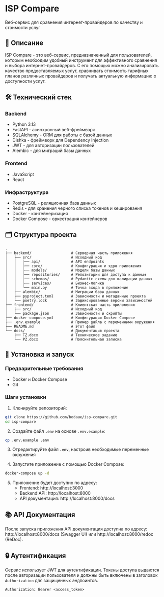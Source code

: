 # ISP Compare

Веб-сервис для сравнения интернет-провайдеров по качеству и стоимости услуг

## 📝 Описание

ISP Compare - это веб-сервис, предназначенный для пользователей, которым необходим удобный инструмент для эффективного сравнения и выбора интернет-провайдеров. С его помощью можно анализировать качество предоставляемых услуг, сравнивать стоимость тарифных планов различных провайдеров и получать актуальную информацию о доступности услуг.

## 🛠️ Технический стек

### Backend
- Python 3.13
- FastAPI - асинхронный веб-фреймворк
- SQLAlchemy - ORM для работы с базой данных
- Dishka - фреймворк для Dependency Injection
- JWT - для авторизации пользователей
- Alembic - для миграций базы данных

### Frontend
- JavaScript
- React

### Инфраструктура
- PostgreSQL - реляционная база данных
- Redis - для хранения черного списка токенов и кеширования
- Docker - контейнеризация
- Docker Compose - оркестрация контейнеров

## 🗂️ Структура проекта

```
.
├── backend/                  # Серверная часть приложения
│   ├── src/                  # Исходный код
│   │   ├── api/              # API endpoints
│   │   ├── core/             # Конфигурация и ядро приложения
│   │   ├── models/           # Модели базы данных
│   │   ├── repositories/     # Репозитории для доступа к данным
│   │   ├── schemas/          # Pydantic схемы для валидации данных
│   │   ├── services/         # Бизнес-логика
│   │   └── main.py           # Точка входа в приложение
│   ├── alembic/              # Миграции базы данных
│   ├── pyproject.toml        # Зависимости и метаданные проекта
│   └── poetry.lock           # Зафиксированные версии зависимостей
├── frontend/                 # Клиентская часть приложения
│   ├── src/                  # Исходный код
│   └── package.json          # Зависимости и скрипты
├── docker-compose.yml        # Конфигурация Docker Compose
├── .env.example              # Пример файла с переменными окружения
├── README.md                 # Этот файл
└── docs/                     # Документация проекта
    ├── TZ.docx               # Техническое задание
    └── PZ.docx               # Пояснительная записка
```

## 🚀 Установка и запуск

### Предварительные требования
- Docker и Docker Compose
- Git

### Шаги установки

1. Клонируйте репозиторий:
```bash
git clone https://github.com/bodaue/isp-compare.git
cd isp-compare
```

2. Создайте файл `.env` на основе `.env.example`:
```bash
cp .env.example .env
```

3. Отредактируйте файл `.env`, настроив необходимые переменные окружения

4. Запустите приложение с помощью Docker Compose:
```bash
docker-compose up -d
```

5. Приложение будет доступно по адресу:
   - Frontend: http://localhost:3000
   - Backend API: http://localhost:8000
   - API документация: http://localhost:8000/docs

## 📚 API Документация

После запуска приложения API документация доступна по адресу: http://localhost:8000/docs (Swagger UI) или http://localhost:8000/redoc (ReDoc).

## 🔒 Аутентификация

Сервис использует JWT для аутентификации. Токены доступа выдаются после авторизации пользователя и должны быть включены в заголовок `Authorization` для защищенных эндпоинтов.

```
Authorization: Bearer <access_token>
```